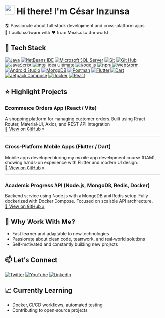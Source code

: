 # <img src="https://media.giphy.com/media/hvRJCLFzcasrR4ia7z/giphy.gif" width="30" height="30"> Hi there! I'm César Inzunsa

🌎 Passionate about full-stack development and cross-platform apps  
🚀 I build software with ❤️ from Mexico to the world

## 🧠 Tech Stack
[![Java](https://img.shields.io/badge/Java-007396?style=for-the-badge&logo=OpenJDK&logoColor=white&labelColor=101010)]()
[![NetBeans IDE](https://img.shields.io/badge/NetBeans_IDE-1B6AC6?style=for-the-badge&logo=apache-netbeans-ide&logoColor=white&labelColor=101010)](https://netbeans.apache.org/front/main/)
[![Microsoft SQL Server](https://img.shields.io/badge/Microsoft_SQL_Sever-CC2927?style=for-the-badge&logo=microsoft%20sql%20server&logoColor=white&labelColor=101010)](https://www.microsoft.com/en-us/sql-server/sql-server-downloads)
[![Git](https://img.shields.io/badge/git-F05032?style=for-the-badge&logo=git&logoColor=white&labelColor=101010)]()
[![Git Hub](https://img.shields.io/badge/github-181717?style=for-the-badge&logo=github&logoColor=white&labelColor=101010)]()
[![JavaScript](https://img.shields.io/badge/JavaScript-F7DF1E?style=for-the-badge&logo=javascript&logoColor=white&labelColor=101010)]()
[![Intel Idea Ultimate](https://img.shields.io/badge/Intel_Idea_Ultimate-000000?style=for-the-badge&logo=intellij-idea&logoColor=white&labelColor=101010)](https://www.jetbrains.com/idea/)
[![Node.js](https://img.shields.io/badge/Node.js-339933?style=for-the-badge&logo=node.js&logoColor=white&labelColor=101010)](https://nodejs.org/)
[![npm](https://img.shields.io/badge/npm-CB3837?style=for-the-badge&logo=npm&logoColor=white&labelColor=101010)](https://www.npmjs.com/)
[![WebStorm](https://img.shields.io/badge/WebStorm-000000?style=for-the-badge&logo=webstorm&logoColor=white&labelColor=101010)](https://www.jetbrains.com/webstorm/)
[![Android Studio](https://img.shields.io/badge/Android_Studio-3DDC84?style=for-the-badge&logo=android-studio&logoColor=white&labelColor=101010)](https://developer.android.com/studio)
[![MongoDB](https://img.shields.io/badge/MongoDB-47A248?style=for-the-badge&logo=mongodb&logoColor=white&labelColor=101010)](https://www.mongodb.com/)
[![Postman](https://img.shields.io/badge/Postman-FF6C37?style=for-the-badge&logo=postman&logoColor=white&labelColor=101010)](https://www.postman.com/)
[![Flutter](https://img.shields.io/badge/Flutter-02569B?style=for-the-badge&logo=flutter&logoColor=white&labelColor=101010)](https://flutter.dev/)
[![Dart](https://img.shields.io/badge/Dart-0175C2?style=for-the-badge&logo=dart&logoColor=white&labelColor=101010)](https://dart.dev/)
[![Jetpack Compose](https://img.shields.io/badge/Jetpack_Compose-4285F4?style=for-the-badge&logo=jetpackcompose&logoColor=white&labelColor=101010)](https://developer.android.com/jetpack/compose)
[![Docker](https://img.shields.io/badge/Docker-2496ED?style=for-the-badge&logo=docker&logoColor=white&labelColor=101010)](https://www.docker.com/)
[![React](https://img.shields.io/badge/React-61DAFB?style=for-the-badge&logo=react&logoColor=white&labelColor=101010)](https://reactjs.org/)

## ⭐ Highlight Projects
### **Ecommerce Orders App (React / Vite)**  
A shopping platform for managing customer orders. Built using React Router, Material‑UI, Axios, and REST API integration.  
[🔗 View on GitHub »](https://github.com/CesarInzunsa/Ecommerce-orders-vite-2024)

---

### **Cross‑Platform Mobile Apps (Flutter / Dart)**  
Mobile apps developed during my mobile app development course (DAM), showing hands-on experience with Flutter and modern UI design.  
[🔗 View on GitHub »](https://github.com/CesarInzunsa/DAM)

---

### **Academic Progress API (Node.js, MongoDB, Redis, Docker)**  
Backend service using Node.js with a MongoDB and Redis setup. Fully dockerized with Docker Compose. Focused on scalable API architecture.  
[🔗 View on GitHub »](https://github.com/CesarInzunsa/avance_academico)

## 🚀 Why Work With Me?
- Fast learner and adaptable to new technologies  
- Passionate about clean code, teamwork, and real-world solutions  
- Self-motivated and constantly building new projects

## 📫 Let's Connect
[![Twitter](https://img.shields.io/badge/Twitter-CesarInzunsa-1DA1F2?style=for-the-badge&logo=twitter&logoColor=white&labelColor=101010)](https://twitter.com/CesarInzunsa)
[![YouTube](https://img.shields.io/badge/YouTube-Cesar_Inzunsa-FF0000?style=for-the-badge&logo=YouTube&logoColor=white&labelColor=101010)](https://www.youtube.com/@cesaralejandroinzunsadiaz3234)
[![LinkedIn](https://img.shields.io/badge/LinkedIn-Cesar_Inzunsa-0077B5?style=for-the-badge&logo=linkedin&logoColor=white&labelColor=101010)](https://www.linkedin.com/in/CesarInzunsa)

## 📈 Currently Learning
- Docker, CI/CD workflows, automated testing  
- Contributing to open-source projects
